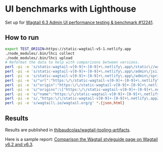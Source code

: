 # UI benchmarks with Lighthouse

Set up for [Wagtail 6.3 Admin UI performance testing & benchmark #12241](https://github.com/wagtail/wagtail/issues/12241).

## How to run

```bash
export TEST_ORIGIN=https://static-wagtail-v5-1.netlify.app
./node_modules/.bin/lhci collect
./node_modules/.bin/lhci upload
# Reformat the data to help with comparisons between versions.
perl -pi -e 's/static-wagtail-v[0-9]+-[0-9]+\.netlify\.app\/static\//wagtail.app\/static\//g' reports/*.{json,html}
perl -pi -e 's/static-wagtail-v[0-9]+-[0-9]+\.netlify\.app\/admin\/jsi18n\//wagtail.app\/admin\/jsi18n\/\//g' reports/*.{json,html}
perl -pi -e 's/static-wagtail-v[0-9]+-[0-9]+\.netlify\.app\/admin\/sprite-[0-9a-z]+\//wagtail.app\/admin\/sprite\//g' *.{json,html}
perl -pi -e 's/"url":"https:\/\/static-wagtail-v[0-9]+-[0-9]+\.netlify\.app/"url":"https:\/\/wagtail.app/g' *.{json,html}
perl -pi -e 's/"origin":"https:\/\/static-wagtail-v[0-9]+-[0-9]+\.netlify\.app/"origin":"https:\/\/wagtail.app/g' *.{json,html}
perl -pi -e 's/"origins":\["https:\/\/static-wagtail-v[0-9]+-[0-9]+\.netlify\.app/"origins":["https:\/\/wagtail.app/g' *.{json,html}
perl -pi -e 's/"name":"https:\/\/static-wagtail-v[0-9]+-[0-9]+\.netlify\.app/"name":"https:\/\/wagtail.app/g' *.{json,html}
perl -pi -e 's/,"https:\/\/static-wagtail-v[0-9]+-[0-9]+\.netlify\.app/,"https:\/\/wagtail.app/g' *.{json,html}
perl -pi -e 's/wagtail\.io/wagtail.org/g' *.{json,html}
```

## Results

Results are published in [thibaudcolas/wagtail-tooling-artifacts](https://github.com/thibaudcolas/wagtail-tooling-artifacts).

Here is a sample report: [Comparison the Wagtail styleguide page on Wagtail v6.2 and v6.3](https://googlechrome.github.io/lighthouse-ci/difftool/?baseReport=https://thibaudcolas.github.io/wagtail-tooling-artifacts/lighthouse-reports/static_wagtail_v6_2_netlify_app-_admin_styleguide_-2024_11_12_11_17_45.report.json&compareReport=https://thibaudcolas.github.io/wagtail-tooling-artifacts/lighthouse-reports/static_wagtail_v6_3_netlify_app-_admin_styleguide_-2024_11_12_11_27_27.report.json).
